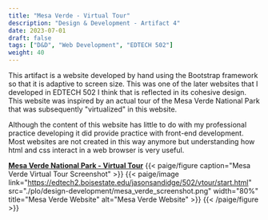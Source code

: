 ```yaml
---
title: "Mesa Verde - Virtual Tour"
description: "Design & Development - Artifact 4"
date: 2023-07-01
draft: false
tags: ["D&D", "Web Development", "EDTECH 502"]
weight: 40
---
```

This artifact is a website developed by hand using the Bootstrap framework so that it is adaptive to screen size.  This was one of the later websites that I developed in EDTECH 502 I think that is reflected in its cohesive design.  This website was inspired by an actual tour of the Mesa Verde National Park that was subsequently "virtualized" in this website.

Although the content of this website has little to do with my professional practice developing it did provide practice with front-end development.  Most websites are not created in this way anymore but understanding how html and css interact in a web browser is very useful.

**[Mesa Verde National Park - Virtual Tour](https://edtech2.boisestate.edu/jasonsandidge/502/vtour/start.html)**
{{< paige/figure caption="Mesa Verde Virtual Tour Screenshot" >}}
{{< paige/image link="https://edtech2.boisestate.edu/jasonsandidge/502/vtour/start.html" src="./plo/design-development/mesa_verde_screenshot.png" width="80%" title="Mesa Verde Website" alt="Mesa Verde Website" >}}
{{< /paige/figure >}}